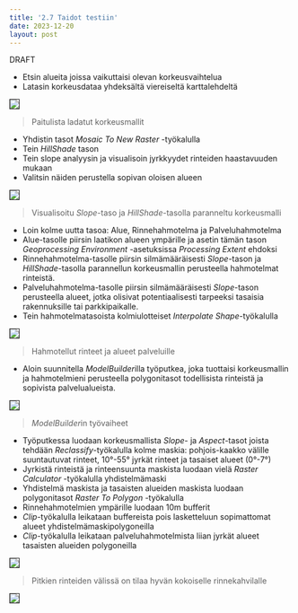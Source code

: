 ```yaml
---
title: '2.7 Taidot testiin'
date: 2023-12-20
layout: post
---
```


DRAFT

<!--excerpt_end-->

- Etsin alueita joissa vaikuttaisi olevan korkeusvaihtelua
- Latasin korkeusdataa yhdeksältä viereiseltä karttalehdeltä
<img src="{{ site.base_url }}{% link /assets/imgs/GIS2/wk7/DEM_mosaic.PNG %}" border="1">

> Paitulista ladatut korkeusmallit

- Yhdistin tasot _Mosaic To New Raster_ -työkalulla
- Tein _HillShade_ tason
- Tein slope analyysin ja visualisoin jyrkkyydet rinteiden haastavuuden mukaan
- Valitsin näiden perustella sopivan oloisen alueen
<img src="{{ site.base_url }}{% link /assets/imgs/GIS2/wk7/Area.png %}" border="1">

> Visualisoitu _Slope_-taso ja _HillShade_-tasolla paranneltu korkeusmalli

- Loin kolme uutta tasoa: Alue, Rinnehahmotelma ja Palveluhahmotelma
- Alue-tasolle piirsin laatikon alueen ympärille ja asetin tämän tason _Geoprocessing Environment_ -asetuksissa _Processing Extent_ ehdoksi
- Rinnehahmotelma-tasolle piirsin silmämääräisesti _Slope_-tason ja _HillShade_-tasolla parannellun korkeusmallin perusteella hahmotelmat rinteistä.
- Palveluhahmotelma-tasolle piirsin silmämääräisesti _Slope_-tason perusteella alueet, jotka olisivat potentiaalisesti tarpeeksi tasaisia rakennuksille tai parkkipaikalle.
- Tein hahmotelmatasoista kolmiulotteiset _Interpolate Shape_-työkalulla
<img src="{{ site.base_url }}{% link /assets/imgs/GIS2/wk7/Hahmotelmat.PNG %}" border="1">

> Hahmotellut rinteet ja alueet palveluille

- Aloin suunnitella <i>ModelBuilder</i>illa työputkea, joka tuottaisi korkeusmallin ja hahmotelmieni perusteella polygonitasot todellisista rinteistä ja sopivista palvelualueista.
<img src="{{ site.base_url }}{% link /assets/imgs/GIS2/wk7/ModelBuilder.PNG %}" border="1">

> <i>ModelBuilder</i>in työvaiheet

- Työputkessa luodaan korkeusmallista _Slope_- ja _Aspect_-tasot joista tehdään _Reclassify_-työkalulla kolme maskia: pohjois-kaakko välille suuntautuvat rinteet, 10&deg;-55&deg; jyrkät rinteet ja tasaiset alueet (0&deg;-7&deg;)
- Jyrkistä rinteistä ja rinteensuunta maskista luodaan vielä _Raster Calculator_ -työkalulla yhdistelmämaski
- Yhdistelmä maskista ja tasaisten alueiden maskista luodaan polygonitasot _Raster To Polygon_ -työkalulla
- Rinnehahmotelmien ympärille luodaan 10m bufferit
- _Clip_-työkalulla leikataan buffereista pois lasketteluun sopimattomat alueet yhdistelmämaskipolygoneilla
- _Clip_-työkalulla leikataan palveluhahmotelmista liian jyrkät alueet tasaisten alueiden polygoneilla
<img src="{{ site.base_url }}{% link /assets/imgs/GIS2/wk7/Rinnekahvila.PNG %}" border="1">

> Pitkien rinteiden välissä on tilaa hyvän kokoiselle rinnekahvilalle

<img src="{{ site.base_url }}{% link /assets/imgs/GIS2/wk7/Suunnitelma.png %}" border="1">

